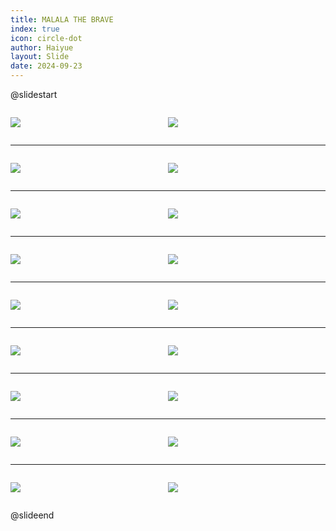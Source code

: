 ```yaml
---
title: MALALA THE BRAVE
index: true
icon: circle-dot
author: Haiyue
layout: Slide
date: 2024-09-23
---
```

 
@slidestart

<div style="display:flex">
<div style="flex:1">

![](/reading/english/Level-X/MALALA%20THE%20BRAVE/001.webp)
</div>
<div style="flex:1">

![](/reading/english/Level-X/MALALA%20THE%20BRAVE/002.webp)
</div>
</div>

---

<div style="display:flex">
<div style="flex:1">

![](/reading/english/Level-X/MALALA%20THE%20BRAVE/003.webp)
</div>
<div style="flex:1">

![](/reading/english/Level-X/MALALA%20THE%20BRAVE/004.webp)
</div>
</div>

---

<div style="display:flex">
<div style="flex:1">

![](/reading/english/Level-X/MALALA%20THE%20BRAVE/005.webp)
</div>
<div style="flex:1">

![](/reading/english/Level-X/MALALA%20THE%20BRAVE/006.webp)
</div>
</div>

---

<div style="display:flex">
<div style="flex:1">

![](/reading/english/Level-X/MALALA%20THE%20BRAVE/007.webp)
</div>
<div style="flex:1">

![](/reading/english/Level-X/MALALA%20THE%20BRAVE/008.webp)
</div>
</div>

---

<div style="display:flex">
<div style="flex:1">

![](/reading/english/Level-X/MALALA%20THE%20BRAVE/009.webp)
</div>
<div style="flex:1">

![](/reading/english/Level-X/MALALA%20THE%20BRAVE/010.webp)
</div>
</div>

---

<div style="display:flex">
<div style="flex:1">

![](/reading/english/Level-X/MALALA%20THE%20BRAVE/011.webp)
</div>
<div style="flex:1">

![](/reading/english/Level-X/MALALA%20THE%20BRAVE/012.webp)
</div>
</div>

---

<div style="display:flex">
<div style="flex:1">

![](/reading/english/Level-X/MALALA%20THE%20BRAVE/013.webp)
</div>
<div style="flex:1">

![](/reading/english/Level-X/MALALA%20THE%20BRAVE/014.webp)
</div>
</div>

---

<div style="display:flex">
<div style="flex:1">

![](/reading/english/Level-X/MALALA%20THE%20BRAVE/015.webp)
</div>
<div style="flex:1">

![](/reading/english/Level-X/MALALA%20THE%20BRAVE/016.webp)
</div>
</div>

---

<div style="display:flex">
<div style="flex:1">

![](/reading/english/Level-X/MALALA%20THE%20BRAVE/017.webp)
</div>
<div style="flex:1">

![](/reading/english/Level-X/MALALA%20THE%20BRAVE/018.webp)
</div>
</div>

@slideend